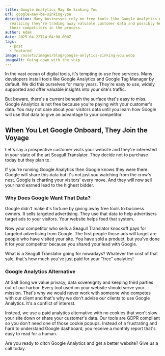 ```yaml
---
title: Google Analytics May Be Sinking You
url: google-may-be-sinking-you
description: Many businesses rely on free tools like Google Analytics without
  realizing they're trading away valuable customer data and possibly helping
  their competitors in the process.
author: Adam
date: 2025-04-22T14:04:00.000Z
tags:
  - post
  - featured
image: /assets/images/blog/google-anlytics-sinking-you.webp
imageAlt: Going down with the ship
---
```

In the vast ocean of digital tools, it's tempting to use free services. Many developers install tools like Google Analytics and Google Tag Manager by default. We did this ourselves for many years. They're easy to use, widely supported and offer valuable insights into your site's traffic.

But beware, there's a current beneath the surface that's easy to miss. Google Analytics is not free because you're paying with your customer's data. You may not care about your visitors data until you learn how Google will use that data to give an advantage to your competitor. 

## When You Let Google Onboard, They Join the Voyage

Let's say a prospective customer visits your website and they're interested in your state of the art Seagull Translator. They decide not to purchase today but they plan to. 

If you're running Google Analytics then Google knows they were there. Google will share this data but it's not just you watching from the crow's nest. Google is charting your visitors' every move. And they will now sell your hard earned lead to the highest bidder.

### Why Does Google Want That Data?

Google didn't make it's fortune by giving away free tools to business owners. It sells targeted advertising. They use that data to help advertisers target ads to your visitors. Your website helps feed that system. 

Now your competitor who sells a Seagull Translator knockoff pays for targeted advertising from Google. The first people those ads will target are people who have visited your site. You have sold a product, but you've done it for your competitor because you shared your lead with Google.

What is a Seagull Translator going for nowadays? Whatever the cost of that sale, that's how much you've just paid for your "free" analytics!

### Google Analytics Alternative

At Salt Song we value privacy, data sovereignty and keeping third parties out of our harbor. Every tool used on your website should serve your mission. That's why we would never work with someone who competes with our client and that's why we don't advise our clients to use Google Analytics. It's a conflict of interest.

Instead, we use a paid analytics alternative with no cookies that won't slow your site down or share your customer's data. Our tools are GDPR compliant so you don't need one of those cookie popups. Instead of a frustrating and hard to understand Google dashboard, you receive a monthly report that's easy to read for a human.

Are you ready to ditch Google Analytics and get a better website? Give us a call today.

